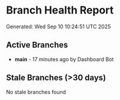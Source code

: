 # Branch Health Report
Generated: Wed Sep 10 10:24:51 UTC 2025

## Active Branches
- **main** - 17 minutes ago by Dashboard Bot

## Stale Branches (>30 days)
No stale branches found
